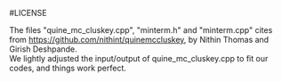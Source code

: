 #LICENSE

The files "quine_mc_cluskey.cpp", "minterm.h" and "minterm.cpp" cites from https://github.com/nithint/quinemccluskey, by Nithin Thomas and Girish Deshpande.  
We lightly adjusted the input/output of quine_mc_cluskey.cpp to fit our codes, and things work perfect.